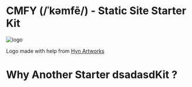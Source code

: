 [logo]: https://repository-images.githubusercontent.com/329930205/b1404780-61ca-11eb-893f-c3c8fb51629c "CMFY Social Preview Header"

# CMFY (/ˈkəmfē/) - Static Site Starter Kit

![logo]

Logo made with help from [Hyn Artworks](https://www.instagram.com/hyandika/?hl=en)

# Why Another Starter dsadasdKit ?
